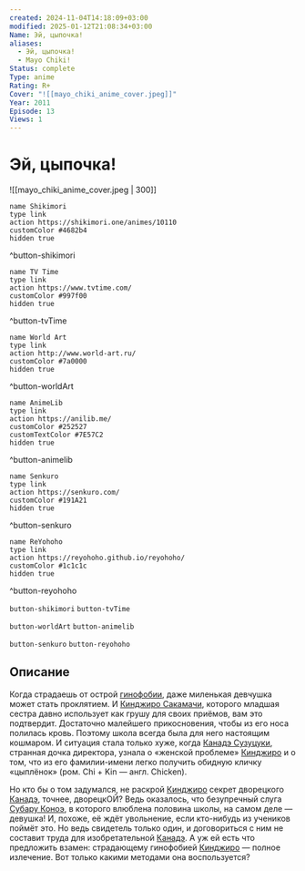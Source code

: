 ```yaml
---
created: 2024-11-04T14:18:09+03:00
modified: 2025-01-12T21:08:34+03:00
Name: Эй, цыпочка!
aliases:
  - Эй, цыпочка!
  - Mayo Chiki!
Status: complete
Type: anime
Rating: R+
Cover: "![[mayo_chiki_anime_cover.jpeg]]"
Year: 2011
Episode: 13
Views: 1
---
```


# Эй, цыпочка!

![[mayo_chiki_anime_cover.jpeg | 300]]

```button
name Shikimori
type link
action https://shikimori.one/animes/10110
customColor #4682b4
hidden true
```
^button-shikimori

```button
name TV Time
type link
action https://www.tvtime.com/
customColor #997f00
hidden true
```
^button-tvTime

```button
name World Art
type link
action http://www.world-art.ru/
customColor #7a0000
hidden true
```
^button-worldArt

```button
name AnimeLib
type link
action https://anilib.me/
customColor #252527
customTextColor #7E57C2
hidden true
```
^button-animelib

```button
name Senkuro
type link
action https://senkuro.com/
customColor #191A21
hidden true
```
^button-senkuro

```button
name ReYohoho
type link
action https://reyohoho.github.io/reyohoho/
customColor #1c1c1c
hidden true
```
^button-reyohoho

`button-shikimori` `button-tvTime`

`button-worldArt` `button-animelib`

`button-senkuro` `button-reyohoho`

## Описание

Когда страдаешь от острой [гинофобии](https://ru.wikipedia.org/wiki/Гинофобия), даже миленькая девчушка может стать проклятием. И [Кинджиро Сакамачи](https://shikimori.one/characters/41377-kinjirou-sakamachi), которого младшая сестра давно использует как грушу для своих приёмов, вам это подтвердит. Достаточно малейшего прикосновения, чтобы из его носа полилась кровь. Поэтому школа всегда была для него настоящим кошмаром. И ситуация стала только хуже, когда [Канадэ Сузуцуки](https://shikimori.one/characters/41376-kanade-suzutsuki), странная дочка директора, узнала о «женской проблеме» [Кинджиро](https://shikimori.one/characters/41377-kinjirou-sakamachi) и о том, что из его фамилии-имени легко получить обидную кличку «цыплёнок» (ром. Chi + Kin — англ. Chicken).

Но кто бы о том задумался, не раскрой [Кинджиро](https://shikimori.one/characters/41377-kinjirou-sakamachi) секрет дворецкого [Канадэ](https://shikimori.one/characters/41376-kanade-suzutsuki), точнее, дворецкОЙ? Ведь оказалось, что безупречный слуга [Субару Коноэ](https://shikimori.one/characters/41374-subaru-konoe), в которого влюблена половина школы, на самом деле — девушка! И, похоже, её ждёт увольнение, если кто-нибудь из учеников поймёт это. Но ведь свидетель только один, и договориться с ним не составит труда для изобретательной [Канадэ](https://shikimori.one/characters/41376-kanade-suzutsuki). А уж ей есть что предложить взамен: страдающему гинофобией [Кинджиро](https://shikimori.one/characters/41377-kinjirou-sakamachi) — полное излечение. Вот только какими методами она воспользуется?
